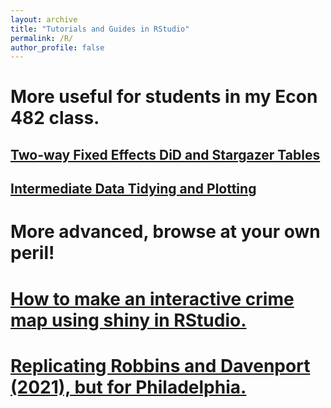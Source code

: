 ```yaml
---
layout: archive
title: "Tutorials and Guides in RStudio"
permalink: /R/
author_profile: false
---
```


# More useful for students in my Econ 482 class.

## [Two-way Fixed Effects DiD and Stargazer Tables](https://alexmarsella.github.io/R/felm_stargazer/) 
## [Intermediate Data Tidying and Plotting](https://alexmarsella.github.io/R/phillyDA/) 


# More advanced, browse at your own peril!

# [How to make an interactive crime map using shiny in RStudio.](https://alexmarsella.github.io/R/shinymaptutorial/) 
# [Replicating Robbins and Davenport (2021), but for Philadelphia.](https://alexmarsella.github.io/R/microsynth/) 


